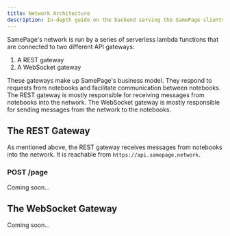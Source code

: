 ```yaml
---
title: Network Architecture
description: In-depth guide on the backend serving the SamePage clients
---
```


SamePage's network is run by a series of serverless lambda functions that are connected to two different API gateways:
1. A REST gateway
1. A WebSocket gateway

These gateways make up SamePage's business model. They respond to requests from notebooks and facilitate communication between notebooks. The REST gateway is mostly responsible for receiving messages from notebooks into the network. The WebSocket gateway is mostly responsible for sending messages from the network to the notebooks.

## The REST Gateway

As mentioned above, the REST gateway receives messages from notebooks into the network. It is reachable from `https://api.samepage.network`.

### POST /page

Coming soon...

## The WebSocket Gateway

Coming soon...
